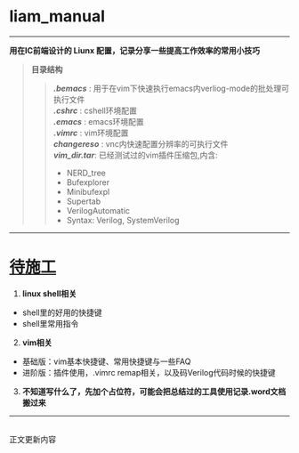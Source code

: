 # liam_manual  
- - -
**用在IC前端设计的 Liunx 配置，记录分享一些提高工作效率的常用小技巧**  

> __目录结构__  
>>***.bemacs***    : 用于在vim下快速执行emacs内verliog-mode的批处理可执行文件  
>>***.cshrc***     : cshell环境配置  
>>***.emacs***     : emacs环境配置  
>>***.vimrc***     : vim环境配置  
>>***changereso*** : vnc内快速配置分辨率的可执行文件  
>>***vim_dir.tar***: 已经测试过的vim插件压缩包,内含:  
>> * NERD_tree  
>> * Bufexplorer  
>> * Minibufexpl  
>> * Supertab  
>> * VerilogAutomatic  
>> * Syntax: Verilog, SystemVerilog

---
# <u>待施工</u>  
1. __linux shell相关__  
* shell里的好用的快捷键  
* shell里常用指令  

2. __vim相关__  
* 基础版：vim基本快捷键、常用快捷键与一些FAQ  
* 进阶版：插件使用，.vimrc remap相关，以及码Verilog代码时候的快捷键  

3. __不知道写什么了，先加个占位符，可能会把总结过的工具使用记录.word文档搬过来__
- - -
<br>正文更新内容<br>  
